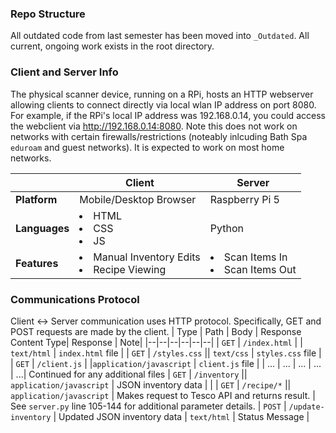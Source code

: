 ### Repo Structure
All outdated code from last semester has been moved into `_Outdated`.
All current, ongoing work exists in the root directory.

### Client and Server Info
The physical scanner device, running on a RPi, hosts an HTTP webserver allowing clients to connect directly via local wlan IP address on port 8080.
For example, if the RPi's local IP address was 192.168.0.14, you could access the webclient via http://192.168.0.14:8080. Note this does not work on networks with certain firewalls/restrictions (noteably inlcuding Bath Spa `eduroam` and guest networks). It is expected to work on most home networks.

|| Client | Server |
|--|--|--|
| **Platform** | Mobile/Desktop Browser | Raspberry Pi 5 |
| **Languages** | <li>HTML</li><li>CSS</li><li>JS</li> | Python
| **Features** |<li>Manual Inventory Edits</li><li>Recipe Viewing</li> | <li>Scan Items In</li><li>Scan Items Out</li>


### Communications Protocol
Client ↔ Server communication uses HTTP protocol. Specifically, GET and POST requests are made by the client.
| Type | Path | Body | Response Content Type| Response | Note|
|--|--|--|--|--|--|
| `GET` | `/index.html` | |  `text/html`  | `index.html` file |
| `GET` | `/styles.css` || `text/css`  | `styles.css` file |
| `GET` | `/client.js` | |`application/javascript`  | `client.js` file |
| ... | ... | ... | ... | ...| Continued for any additional files
| `GET` | `/inventory` || `application/javascript` | JSON inventory data | |
| `GET` | `/recipe/*` || `application/javascript` | Makes request to Tesco API and returns result. | See `server.py` line 105-144 for additional parameter details.
| `POST` | `/update-inventory` | Updated JSON inventory data | `text/html` | Status Message |
